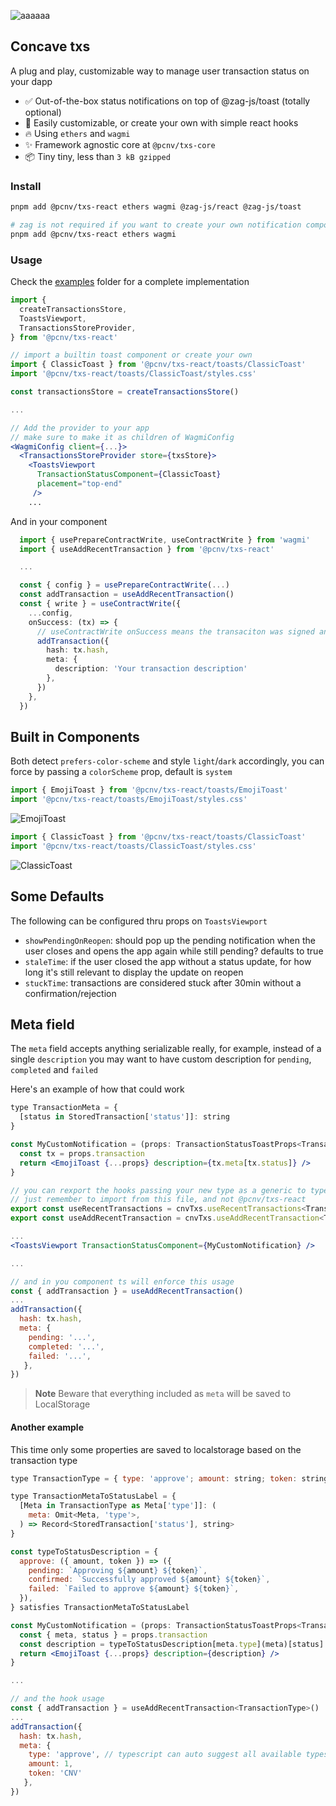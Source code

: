 ![aaaaaa](https://user-images.githubusercontent.com/6232729/215295598-cdda474f-78bc-482f-8e92-4feab3169a69.png)

## Concave txs

A plug and play, customizable way to manage user transaction status on your dapp

- ✅ Out-of-the-box status notifications on top of @zag-js/toast (totally optional)
- 🎉 Easily customizable, or create your own with simple react hooks
- 🔥 Using `ethers` and `wagmi`
- ✨ Framework agnostic core at `@pcnv/txs-core`
- 📦 Tiny tiny, less than `3 kB gzipped`

### Install

```bash
pnpm add @pcnv/txs-react ethers wagmi @zag-js/react @zag-js/toast

# zag is not required if you want to create your own notification components
pnpm add @pcnv/txs-react ethers wagmi
```

### Usage

Check the [examples](https://github.com/ConcaveFi/txs/tree/main/examples) folder for a complete implementation

```jsx
import {
  createTransactionsStore,
  ToastsViewport,
  TransactionsStoreProvider,
} from '@pcnv/txs-react'

// import a builtin toast component or create your own
import { ClassicToast } from '@pcnv/txs-react/toasts/ClassicToast'
import '@pcnv/txs-react/toasts/ClassicToast/styles.css'

const transactionsStore = createTransactionsStore()

...

// Add the provider to your app
// make sure to make it as children of WagmiConfig 
<WagmiConfig client={...}> 
  <TransactionsStoreProvider store={txsStore}>
    <ToastsViewport
      TransactionStatusComponent={ClassicToast}
      placement="top-end"
     />
    ...
```

And in your component

```ts
  import { usePrepareContractWrite, useContractWrite } from 'wagmi'
  import { useAddRecentTransaction } from '@pcnv/txs-react'

  ...

  const { config } = usePrepareContractWrite(...)
  const addTransaction = useAddRecentTransaction()
  const { write } = useContractWrite({
    ...config,
    onSuccess: (tx) => {
      // useContractWrite onSuccess means the transaciton was signed and sent
      addTransaction({
        hash: tx.hash,
        meta: {
          description: 'Your transaction description'
        },
      })
    },
  })
```

## Built in Components

Both detect `prefers-color-scheme` and style `light`/`dark` accordingly, you can force by passing a `colorScheme` prop, default is `system`

```js
import { EmojiToast } from '@pcnv/txs-react/toasts/EmojiToast'
import '@pcnv/txs-react/toasts/EmojiToast/styles.css'
```

![EmojiToast](https://user-images.githubusercontent.com/6232729/215291468-808a1834-93bd-479b-9c34-90d789ab87a3.png)

```js
import { ClassicToast } from '@pcnv/txs-react/toasts/ClassicToast'
import '@pcnv/txs-react/toasts/ClassicToast/styles.css'
```

![ClassicToast](https://user-images.githubusercontent.com/6232729/215294093-c0900895-4a0c-4b88-8e5a-0b70c15f5b99.png)

## Some Defaults

The following can be configured thru props on `ToastsViewport`

- `showPendingOnReopen`: should pop up the pending notification when the user closes and opens the app again while still pending? defaults to true
- `staleTime`: if the user closed the app without a status update, for how long it's still relevant to display the update on reopen
- `stuckTime`: transactions are considered stuck after 30min without a confirmation/rejection

## Meta field

The `meta` field accepts anything serializable really,
for example, instead of a single `description` you may want to have custom description for `pending`, `completed` and `failed`

Here's an example of how that could work

```jsx
type TransactionMeta = {
  [status in StoredTransaction['status']]: string
}

const MyCustomNotification = (props: TransactionStatusToastProps<TransactionMeta>) => {
  const tx = props.transaction
  return <EmojiToast {...props} description={tx.meta[tx.status]} />
}

// you can rexport the hooks passing your new type as a generic to type check on use
// just remember to import from this file, and not @pcnv/txs-react
export const useRecentTransactions = cnvTxs.useRecentTransactions<TransactionMeta>
export const useAddRecentTransaction = cnvTxs.useAddRecentTransaction<TransactionMeta>

...
<ToastsViewport TransactionStatusComponent={MyCustomNotification} />

...

// and in you component ts will enforce this usage
const { addTransaction } = useAddRecentTransaction()
...
addTransaction({
  hash: tx.hash,
  meta: {
    pending: '...',
    completed: '...',
    failed: '...',
   },
})


```

> **Note**
> Beware that everything included as `meta` will be saved to LocalStorage

#### Another example

This time only some properties are saved to localstorage based on the transaction type

```jsx
type TransactionType = { type: 'approve'; amount: string; token: string } // | { ...more types }

type TransactionMetaToStatusLabel = {
  [Meta in TransactionType as Meta['type']]: (
    meta: Omit<Meta, 'type'>,
  ) => Record<StoredTransaction['status'], string>
}

const typeToStatusDescription = {
  approve: ({ amount, token }) => ({
    pending: `Approving ${amount} ${token}`,
    confirmed: `Successfully approved ${amount} ${token}`,
    failed: `Failed to approve ${amount} ${token}`,
  }),
} satisfies TransactionMetaToStatusLabel

const MyCustomNotification = (props: TransactionStatusToastProps<TransactionType>) => {
  const { meta, status } = props.transaction
  const description = typeToStatusDescription[meta.type](meta)[status]
  return <EmojiToast {...props} description={description} />
}

...

// and the hook usage
const { addTransaction } = useAddRecentTransaction<TransactionType>()
...
addTransaction({
  hash: tx.hash,
  meta: {
    type: 'approve', // typescript can auto suggest all available types and their required properties
    amount: 1,
    token: 'CNV'
   },
})
```
